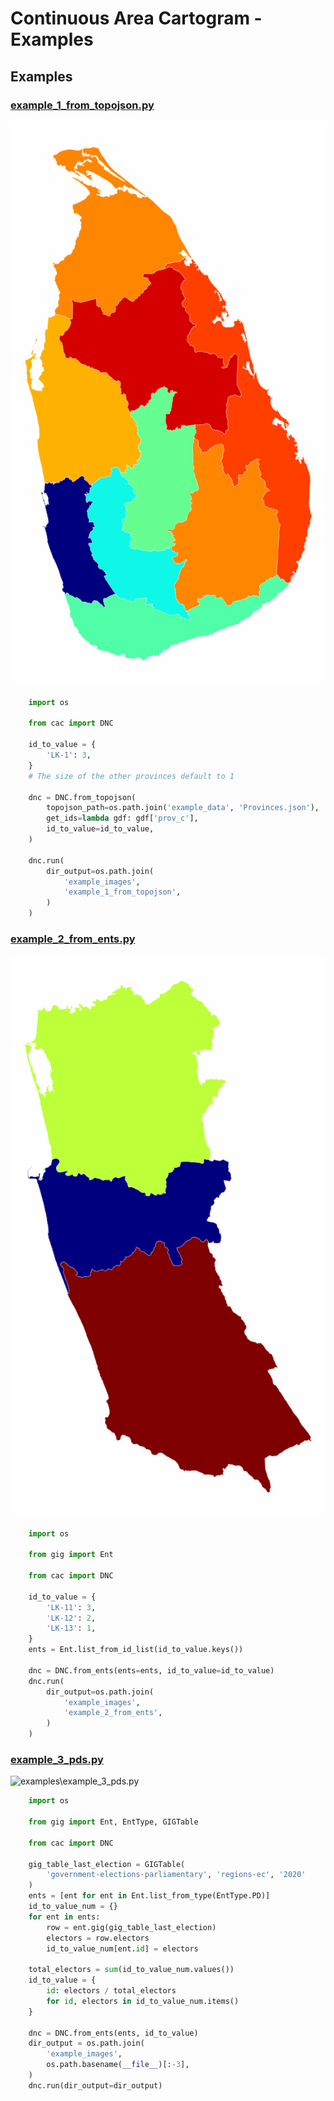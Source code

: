 # Continuous Area Cartogram - Examples

## Examples

### [example_1_from_topojson.py](examples/example_1_from_topojson.py)

![examples\example_1_from_topojson.py](example_images/example_1_from_topojson/animated.gif)

```python
    import os

    from cac import DNC

    id_to_value = {
        'LK-1': 3,
    }
    # The size of the other provinces default to 1

    dnc = DNC.from_topojson(
        topojson_path=os.path.join('example_data', 'Provinces.json'),
        get_ids=lambda gdf: gdf['prov_c'],
        id_to_value=id_to_value,
    )

    dnc.run(
        dir_output=os.path.join(
            'example_images',
            'example_1_from_topojson',
        )
    )

```

### [example_2_from_ents.py](examples/example_2_from_ents.py)

![examples\example_2_from_ents.py](example_images/example_2_from_ents/animated.gif)

```python
    import os

    from gig import Ent

    from cac import DNC

    id_to_value = {
        'LK-11': 3,
        'LK-12': 2,
        'LK-13': 1,
    }
    ents = Ent.list_from_id_list(id_to_value.keys())

    dnc = DNC.from_ents(ents=ents, id_to_value=id_to_value)
    dnc.run(
        dir_output=os.path.join(
            'example_images',
            'example_2_from_ents',
        )
    )

```

### [example_3_pds.py](examples/example_3_pds.py)

![examples\example_3_pds.py](example_images/example_3_pds/animated.gif)

```python
    import os

    from gig import Ent, EntType, GIGTable

    from cac import DNC

    gig_table_last_election = GIGTable(
        'government-elections-parliamentary', 'regions-ec', '2020'
    )
    ents = [ent for ent in Ent.list_from_type(EntType.PD)]
    id_to_value_num = {}
    for ent in ents:
        row = ent.gig(gig_table_last_election)
        electors = row.electors
        id_to_value_num[ent.id] = electors

    total_electors = sum(id_to_value_num.values())
    id_to_value = {
        id: electors / total_electors
        for id, electors in id_to_value_num.items()
    }

    dnc = DNC.from_ents(ents, id_to_value)
    dir_output = os.path.join(
        'example_images',
        os.path.basename(__file__)[:-3],
    )
    dnc.run(dir_output=dir_output)

```
